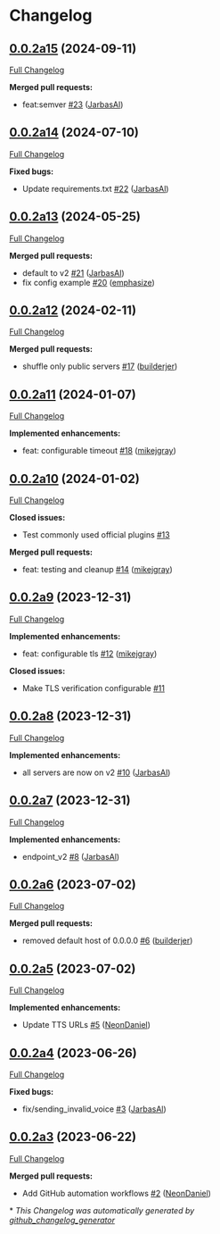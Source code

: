 # Changelog

## [0.0.2a15](https://github.com/OpenVoiceOS/ovos-tts-server-plugin/tree/0.0.2a15) (2024-09-11)

[Full Changelog](https://github.com/OpenVoiceOS/ovos-tts-server-plugin/compare/0.0.2a14...0.0.2a15)

**Merged pull requests:**

- feat:semver [\#23](https://github.com/OpenVoiceOS/ovos-tts-server-plugin/pull/23) ([JarbasAl](https://github.com/JarbasAl))

## [0.0.2a14](https://github.com/OpenVoiceOS/ovos-tts-server-plugin/tree/0.0.2a14) (2024-07-10)

[Full Changelog](https://github.com/OpenVoiceOS/ovos-tts-server-plugin/compare/0.0.2a13...0.0.2a14)

**Fixed bugs:**

- Update requirements.txt [\#22](https://github.com/OpenVoiceOS/ovos-tts-server-plugin/pull/22) ([JarbasAl](https://github.com/JarbasAl))

## [0.0.2a13](https://github.com/OpenVoiceOS/ovos-tts-server-plugin/tree/0.0.2a13) (2024-05-25)

[Full Changelog](https://github.com/OpenVoiceOS/ovos-tts-server-plugin/compare/0.0.2a12...0.0.2a13)

**Merged pull requests:**

- default to v2 [\#21](https://github.com/OpenVoiceOS/ovos-tts-server-plugin/pull/21) ([JarbasAl](https://github.com/JarbasAl))
- fix config example [\#20](https://github.com/OpenVoiceOS/ovos-tts-server-plugin/pull/20) ([emphasize](https://github.com/emphasize))

## [0.0.2a12](https://github.com/OpenVoiceOS/ovos-tts-server-plugin/tree/0.0.2a12) (2024-02-11)

[Full Changelog](https://github.com/OpenVoiceOS/ovos-tts-server-plugin/compare/0.0.2a11...0.0.2a12)

**Merged pull requests:**

- shuffle only public servers [\#17](https://github.com/OpenVoiceOS/ovos-tts-server-plugin/pull/17) ([builderjer](https://github.com/builderjer))

## [0.0.2a11](https://github.com/OpenVoiceOS/ovos-tts-server-plugin/tree/0.0.2a11) (2024-01-07)

[Full Changelog](https://github.com/OpenVoiceOS/ovos-tts-server-plugin/compare/0.0.2a10...0.0.2a11)

**Implemented enhancements:**

- feat: configurable timeout [\#18](https://github.com/OpenVoiceOS/ovos-tts-server-plugin/pull/18) ([mikejgray](https://github.com/mikejgray))

## [0.0.2a10](https://github.com/OpenVoiceOS/ovos-tts-server-plugin/tree/0.0.2a10) (2024-01-02)

[Full Changelog](https://github.com/OpenVoiceOS/ovos-tts-server-plugin/compare/0.0.2a9...0.0.2a10)

**Closed issues:**

- Test commonly used official plugins [\#13](https://github.com/OpenVoiceOS/ovos-tts-server-plugin/issues/13)

**Merged pull requests:**

- feat: testing and cleanup [\#14](https://github.com/OpenVoiceOS/ovos-tts-server-plugin/pull/14) ([mikejgray](https://github.com/mikejgray))

## [0.0.2a9](https://github.com/OpenVoiceOS/ovos-tts-server-plugin/tree/0.0.2a9) (2023-12-31)

[Full Changelog](https://github.com/OpenVoiceOS/ovos-tts-server-plugin/compare/0.0.2a8...0.0.2a9)

**Implemented enhancements:**

- feat: configurable tls [\#12](https://github.com/OpenVoiceOS/ovos-tts-server-plugin/pull/12) ([mikejgray](https://github.com/mikejgray))

**Closed issues:**

- Make TLS verification configurable [\#11](https://github.com/OpenVoiceOS/ovos-tts-server-plugin/issues/11)

## [0.0.2a8](https://github.com/OpenVoiceOS/ovos-tts-server-plugin/tree/0.0.2a8) (2023-12-31)

[Full Changelog](https://github.com/OpenVoiceOS/ovos-tts-server-plugin/compare/0.0.2a7...0.0.2a8)

**Implemented enhancements:**

- all servers are now on v2 [\#10](https://github.com/OpenVoiceOS/ovos-tts-server-plugin/pull/10) ([JarbasAl](https://github.com/JarbasAl))

## [0.0.2a7](https://github.com/OpenVoiceOS/ovos-tts-server-plugin/tree/0.0.2a7) (2023-12-31)

[Full Changelog](https://github.com/OpenVoiceOS/ovos-tts-server-plugin/compare/0.0.2a6...0.0.2a7)

**Implemented enhancements:**

- endpoint\_v2 [\#8](https://github.com/OpenVoiceOS/ovos-tts-server-plugin/pull/8) ([JarbasAl](https://github.com/JarbasAl))

## [0.0.2a6](https://github.com/OpenVoiceOS/ovos-tts-server-plugin/tree/0.0.2a6) (2023-07-02)

[Full Changelog](https://github.com/OpenVoiceOS/ovos-tts-server-plugin/compare/0.0.2a5...0.0.2a6)

**Merged pull requests:**

- removed default host of 0.0.0.0 [\#6](https://github.com/OpenVoiceOS/ovos-tts-server-plugin/pull/6) ([builderjer](https://github.com/builderjer))

## [0.0.2a5](https://github.com/OpenVoiceOS/ovos-tts-server-plugin/tree/0.0.2a5) (2023-07-02)

[Full Changelog](https://github.com/OpenVoiceOS/ovos-tts-server-plugin/compare/0.0.2a4...0.0.2a5)

**Implemented enhancements:**

- Update TTS URLs [\#5](https://github.com/OpenVoiceOS/ovos-tts-server-plugin/pull/5) ([NeonDaniel](https://github.com/NeonDaniel))

## [0.0.2a4](https://github.com/OpenVoiceOS/ovos-tts-server-plugin/tree/0.0.2a4) (2023-06-26)

[Full Changelog](https://github.com/OpenVoiceOS/ovos-tts-server-plugin/compare/0.0.2a3...0.0.2a4)

**Fixed bugs:**

- fix/sending\_invalid\_voice [\#3](https://github.com/OpenVoiceOS/ovos-tts-server-plugin/pull/3) ([JarbasAl](https://github.com/JarbasAl))

## [0.0.2a3](https://github.com/OpenVoiceOS/ovos-tts-server-plugin/tree/0.0.2a3) (2023-06-22)

[Full Changelog](https://github.com/OpenVoiceOS/ovos-tts-server-plugin/compare/dba462d7a983e682dda23bec344001f4a0c4a612...0.0.2a3)

**Merged pull requests:**

- Add GitHub automation workflows [\#2](https://github.com/OpenVoiceOS/ovos-tts-server-plugin/pull/2) ([NeonDaniel](https://github.com/NeonDaniel))



\* *This Changelog was automatically generated by [github_changelog_generator](https://github.com/github-changelog-generator/github-changelog-generator)*
